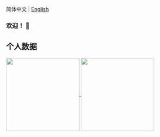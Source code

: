 简体中文 | [English](https://github.com/Eterance/Eterance/edit/main/README.en.md)

### 欢迎！ 👋

<!--
**Eterance/Eterance** is a ✨ _special_ ✨ repository because its `README.md` (this file) appears on your GitHub profile.

Here are some ideas to get you started:

- 🔭 I’m currently working on ...
- 🌱 I’m currently learning ...
- 👯 I’m looking to collaborate on ...
- 🤔 I’m looking for help with ...
- 💬 Ask me about ...
- 📫 How to reach me: ...
- 😄 Pronouns: ...
- ⚡ Fun fact: ...
-->

## 个人数据

<a href="https://github.com/anuraghazra/github-readme-stats">
  <img height=200 align="center" src="https://github-readme-stats.vercel.app/api?username=eterance&show_icons=true&rank_icon=percentile&bg_color=30,d43f8d,0250c5&title_color=fff&text_color=fff&icon_color=fff&border_radius=8&locale=cn" />
</a>
<a href="https://github.com/anuraghazra/convoychat">
  <img height=200 align="center" src="https://github-readme-stats.vercel.app/api/top-langs/?username=eterance&theme=github_dark&langs_count=8&hide=Promela&layout=compact&bg_color=90,d7d2cc,304352&title_color=000&text_color=000&border_radius=8&locale=cn&card_width=320" />
</a>

